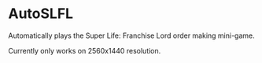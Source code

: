 # AutoSLFL

Automatically plays the Super Life: Franchise Lord order making mini-game.

Currently only works on 2560x1440 resolution.
